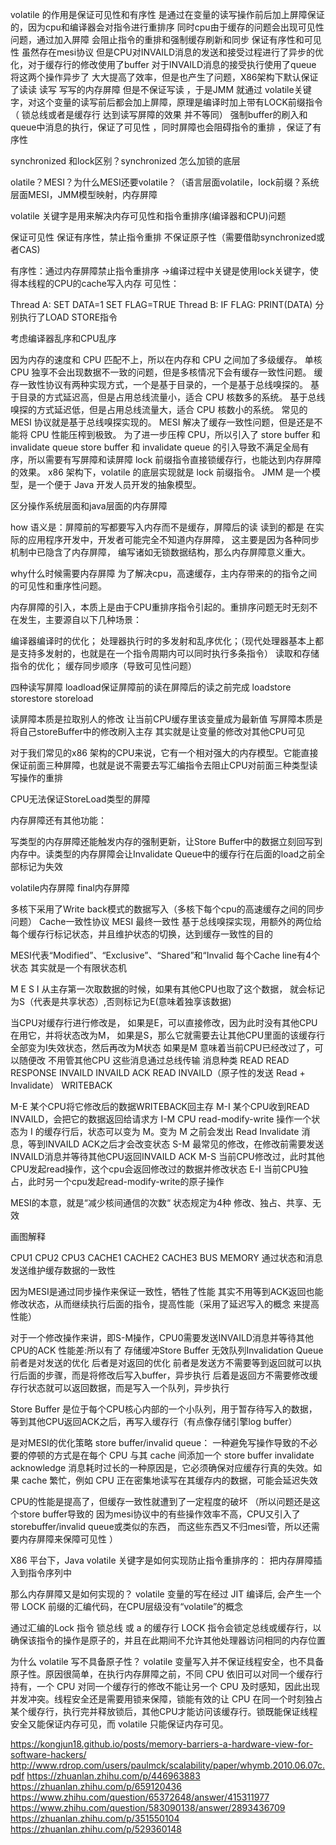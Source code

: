 volatile 的作用是保证可见性和有序性 是通过在变量的读写操作前后加上屏障保证的，因为cpu和编译器会对指令进行重排序 同时cpu由于缓存的问题会出现可见性问题，通过加入屏障 会阻止指令的重排和强制缓存刷新和同步 保证有序性和可见性 虽然存在mesi协议 但是CPU对INVAILD消息的发送和接受过程进行了异步的优化，对于缓存行的修改使用了buffer 对于INVAILD消息的接受执行使用了queue 将这两个操作异步了 大大提高了效率，但是也产生了问题，X86架构下默认保证了读读 读写 写写的内存屏障 但是不保证写读 ，于是JMM 就通过 volatile关键字，对这个变量的读写前后都会加上屏障，原理是编译时加上带有LOCK前缀指令（ 锁总线或者是缓存行 达到读写屏障的效果 并不等同） 强制buffer的刷入和queue中消息的执行，保证了可见性 ，同时屏障也会阻碍指令的重排 ，保证了有序性

synchronized 和lock区别？synchronized 怎么加锁的底层

olatile？MESI？为什么MESI还要volatile？（语言层面volatile，lock前缀？系统层面MESI，JMM模型映射，内存屏障

volatile 关键字是用来解决内存可见性和指令重排序(编译器和CPU)问题

保证可见性 保证有序性，禁止指令重排 不保证原子性（需要借助synchronized或者CAS)

有序性：通过内存屏障禁止指令重排序 ->编译过程中关键是使用lock关键字，使得本线程的CPU的cache写入内存 可见性：

Thread A: SET DATA=1 SET FLAG=TRUE Thread B: IF FLAG: PRINT(DATA) 分别执行了LOAD STORE指令

考虑编译器乱序和CPU乱序

因为内存的速度和 CPU 匹配不上，所以在内存和 CPU 之间加了多级缓存。 单核 CPU 独享不会出现数据不一致的问题，但是多核情况下会有缓存一致性问题。 缓存一致性协议有两种实现方式，一个是基于目录的，一个是基于总线嗅探的。 基于目录的方式延迟高，但是占用总线流量小，适合 CPU 核数多的系统。 基于总线嗅探的方式延迟低，但是占用总线流量大，适合 CPU 核数小的系统。 常见的 MESI 协议就是基于总线嗅探实现的。 MESI 解决了缓存一致性问题，但是还是不能将 CPU 性能压榨到极致。 为了进一步压榨 CPU，所以引入了 store buffer 和 invalidate queue store buffer 和 invalidate queue 的引入导致不满足全局有序，所以需要有写屏障和读屏障 lock 前缀指令直接锁缓存行，也能达到内存屏障的效果。 x86 架构下，volatile 的底层实现就是 lock 前缀指令。 JMM 是一个模型，是一个便于 Java 开发人员开发的抽象模型。

区分操作系统层面和java层面的内存屏障

how 语义是：屏障前的写都要写入内存而不是缓存，屏障后的读 读到的都是 在实际的应用程序开发中，开发者可能完全不知道内存屏障， 这主要是因为各种同步机制中已隐含了内存屏障， 编写诸如无锁数据结构，那么内存屏障意义重大。

why什么时候需要内存屏障 为了解决cpu，高速缓存，主内存带来的的指令之间的可见性和重序性问题。

内存屏障的引入，本质上是由于CPU重排序指令引起的。重排序问题无时无刻不在发生，主要源自以下几种场景：

编译器编译时的优化； 处理器执行时的多发射和乱序优化；（现代处理器基本上都是支持多发射的，也就是在一个指令周期内可以同时执行多条指令） 读取和存储指令的优化； 缓存同步顺序（导致可见性问题）

四种读写屏障 loadload保证屏障前的读在屏障后的读之前完成 loadstore storestore storeload

读屏障本质是拉取别人的修改 让当前CPU缓存里该变量成为最新值 写屏障本质是将自己storeBuffer中的修改刷入主存 其实就是让变量的修改对其他CPU可见

对于我们常见的x86 架构的CPU来说，它有一个相对强大的内存模型。它能直接保证前面三种屏障，也就是说不需要去写汇编指令去阻止CPU对前面三种类型读写操作的重排

CPU无法保证StoreLoad类型的屏障

内存屏障还有其他功能：

写类型的内存屏障还能触发内存的强制更新，让Store Buffer中的数据立刻回写到内存中。读类型的内存屏障会让Invalidate Queue中的缓存行在后面的load之前全部标记为失效

volatile内存屏障 final内存屏障

多核下采用了Write back模式的数据写入（多核下每个cpu的高速缓存之间的同步问题） Cache一致性协议 MESI 最终一致性 基于总线嗅探实现，用额外的两位给每个缓存行标记状态，并且维护状态的切换，达到缓存一致性的目的

MESI代表“Modified”、“Exclusive”、“Shared”和“Invalid 每个Cache line有4个状态 其实就是一个有限状态机

M E S I
从主存第一次取数据的时候，如果有其他CPU也取了这个数据， 就会标记为S（代表是共享状态）,否则标记为E(意味着独享该数据)

当CPU对缓存行进行修改是， 如果是E，可以直接修改，因为此时没有其他CPU在用它，并将状态改为M， 如果是S，那么它就需要去让其他CPU里面的该缓存行全部变为I失效状态，然后再改为M状态 如果是M 意味着当前CPU已经改过了，可以随便改 不用管其他CPU 这些消息通过总线传输 消息种类 READ READ RESPONSE INVAILD INVAILD ACK READ INVAILD（原子性的发送 Read + Invalidate） WRITEBACK

M-E 某个CPU将它修改后的数据WRITEBACK回主存 M-I 某个CPU收到READ INVAILD，会把它的数据返回给请求方 I-M CPU read-modify-write 操作一个状态为 I 的缓存行后，状态可以变为 M。变为 M 之前会发出 Read Invalidate 消息，等到INVAILD ACK之后才会改变状态 S-M 最常见的修改，在修改前需要发送INVAILD消息并等待其他CPU返回INVAILD ACK M-S 当前CPU修改过，此时其他CPU发起read操作，这个cpu会返回修改过的数据并修改状态 E-I 当前CPU独占，此时另一个cpu发起read-modify-write的原子操作

MESI的本意，就是“减少核间通信的次数“ 状态规定为4种 修改、独占、共享、无效

画图解释

CPU1   CPU2    CPU3
CACHE1 CACHE2 CACHE3
        BUS
        MEMORY
通过状态和消息发送维护缓存数据的一致性

因为MESI是通过同步操作来保证一致性，牺牲了性能 其实不用等到ACK返回也能修改状态，从而继续执行后面的指令，提高性能（采用了延迟写入的概念 来提高性能）

对于一个修改操作来讲，即S-M操作，CPU0需要发送INVAILD消息并等待其他CPU的ACK 性能差:所以有了 存储缓冲Store Buffer 无效队列Invalidation Queue 前者是对发送的优化 后者是对返回的优化 前者是发送方不需要等到返回就可以执行后面的步骤，而是将修改后写入buffer，异步执行 后着是返回方不需要修改缓存行状态就可以返回数据，而是写入一个队列，异步执行

Store Buffer 是位于每个CPU核心内部的一个小队列，用于暂存待写入的数据，等到其他CPU返回ACK之后，再写入缓存行（有点像存储引擎log buffer）

是对MESI的优化策略 store buffer/invalid queue： 一种避免写操作导致的不必要的停顿的方式是在每个 CPU 与其 cache 间添加一个 store buffer invalidate acknowledge 消息耗时过长的一种原因是，它必须确保对应缓存行真的失效。如果 cache 繁忙，例如 CPU 正在密集地读写在其缓存内的数据，可能会延迟失效

CPU的性能是提高了，但缓存一致性就遭到了一定程度的破坏 （所以问题还是这个store buffer导致的 因为mesi协议中的有些操作效率不高，CPU又引入了storebuffer/invalid queue或类似的东西， 而这些东西又不归mesi管，所以还需要内存屏障来保障可见性 ）

X86 平台下，Java volatile 关键字是如何实现防止指令重排序的： 把内存屏障插入到指令序列中

那么内存屏障又是如何实现的？ volatile 变量的写在经过 JIT 编译后, 会产生一个带 LOCK 前缀的汇编代码，在CPU层级没有“volatile”的概念

通过汇编的Lock 指令 锁总线 或 a 的缓存行 LOCK 指令会锁定总线或缓存行，以确保该指令的操作是原子的，并且在此期间不允许其他处理器访问相同的内存位置

为什么 volatile 写不具备原子性？ volatile 变量写入并不保证线程安全，也不具备原子性。原因很简单，在执行内存屏障之前，不同 CPU 依旧可以对同一个缓存行持有，一个 CPU 对同一个缓存行的修改不能让另一个 CPU 及时感知，因此出现并发冲突。线程安全还是需要用锁来保障，锁能有效的让 CPU 在同一个时刻独占某个缓存行，执行完并释放锁后，其他CPU才能访问该缓存行。锁既能保证线程安全又能保证内存可见，而 volatile 只能保证内存可见。



https://kongjun18.github.io/posts/memory-barriers-a-hardware-view-for-software-hackers/
http://www.rdrop.com/users/paulmck/scalability/paper/whymb.2010.06.07c.pdf
https://zhuanlan.zhihu.com/p/446963883 
https://zhuanlan.zhihu.com/p/659120436
https://www.zhihu.com/question/65372648/answer/415311977
https://www.zhihu.com/question/583090138/answer/2893436709
https://zhuanlan.zhihu.com/p/351550104
https://zhuanlan.zhihu.com/p/529360148